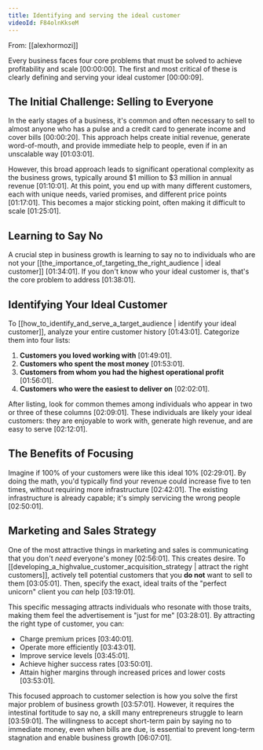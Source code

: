 ```yaml
---
title: Identifying and serving the ideal customer
videoId: F84olnKkseM
---
```


From: [[alexhormozi]] <br/> 

Every business faces four core problems that must be solved to achieve profitability and scale <a class="yt-timestamp" data-t="00:00:00">[00:00:00]</a>. The first and most critical of these is clearly defining and serving your ideal customer <a class="yt-timestamp" data-t="00:00:09">[00:00:09]</a>.

## The Initial Challenge: Selling to Everyone

In the early stages of a business, it's common and often necessary to sell to almost anyone who has a pulse and a credit card to generate income and cover bills <a class="yt-timestamp" data-t="00:00:20">[00:00:20]</a>. This approach helps create initial revenue, generate word-of-mouth, and provide immediate help to people, even if in an unscalable way <a class="yt-timestamp" data-t="01:03:01">[01:03:01]</a>.

However, this broad approach leads to significant operational complexity as the business grows, typically around \$1 million to \$3 million in annual revenue <a class="yt-timestamp" data-t="01:10:01">[01:10:01]</a>. At this point, you end up with many different customers, each with unique needs, varied promises, and different price points <a class="yt-timestamp" data-t="01:17:01">[01:17:01]</a>. This becomes a major sticking point, often making it difficult to scale <a class="yt-timestamp" data-t="01:25:01">[01:25:01]</a>.

## Learning to Say No

A crucial step in business growth is learning to say no to individuals who are not your [[the_importance_of_targeting_the_right_audience | ideal customer]] <a class="yt-timestamp" data-t="01:34:01">[01:34:01]</a>. If you don't know who your ideal customer is, that's the core problem to address <a class="yt-timestamp" data-t="01:38:01">[01:38:01]</a>.

## Identifying Your Ideal Customer

To [[how_to_identify_and_serve_a_target_audience | identify your ideal customer]], analyze your entire customer history <a class="yt-timestamp" data-t="01:43:01">[01:43:01]</a>. Categorize them into four lists:

1.  **Customers you loved working with** <a class="yt-timestamp" data-t="01:49:01">[01:49:01]</a>.
2.  **Customers who spent the most money** <a class="yt-timestamp" data-t="01:53:01">[01:53:01]</a>.
3.  **Customers from whom you had the highest operational profit** <a class="yt-timestamp" data-t="01:56:01">[01:56:01]</a>.
4.  **Customers who were the easiest to deliver on** <a class="yt-timestamp" data-t="02:02:01">[02:02:01]</a>.

After listing, look for common themes among individuals who appear in two or three of these columns <a class="yt-timestamp" data-t="02:09:01">[02:09:01]</a>. These individuals are likely your ideal customers: they are enjoyable to work with, generate high revenue, and are easy to serve <a class="yt-timestamp" data-t="02:12:01">[02:12:01]</a>.

## The Benefits of Focusing

Imagine if 100% of your customers were like this ideal 10% <a class="yt-timestamp" data-t="02:29:01">[02:29:01]</a>. By doing the math, you'd typically find your revenue could increase five to ten times, without requiring more infrastructure <a class="yt-timestamp" data-t="02:42:01">[02:42:01]</a>. The existing infrastructure is already capable; it's simply servicing the wrong people <a class="yt-timestamp" data-t="02:50:01">[02:50:01]</a>.

## Marketing and Sales Strategy

One of the most attractive things in marketing and sales is communicating that you don't *need* everyone's money <a class="yt-timestamp" data-t="02:56:01">[02:56:01]</a>. This creates desire. To [[developing_a_highvalue_customer_acquisition_strategy | attract the right customers]], actively tell potential customers that you **do not** want to sell to them <a class="yt-timestamp" data-t="03:05:01">[03:05:01]</a>. Then, specify the exact, ideal traits of the "perfect unicorn" client you *can* help <a class="yt-timestamp" data-t="03:19:01">[03:19:01]</a>.

This specific messaging attracts individuals who resonate with those traits, making them feel the advertisement is "just for me" <a class="yt-timestamp" data-t="03:28:01">[03:28:01]</a>. By attracting the right type of customer, you can:
*   Charge premium prices <a class="yt-timestamp" data-t="03:40:01">[03:40:01]</a>.
*   Operate more efficiently <a class="yt-timestamp" data-t="03:43:01">[03:43:01]</a>.
*   Improve service levels <a class="yt-timestamp" data-t="03:45:01">[03:45:01]</a>.
*   Achieve higher success rates <a class="yt-timestamp" data-t="03:50:01">[03:50:01]</a>.
*   Attain higher margins through increased prices and lower costs <a class="yt-timestamp" data-t="03:53:01">[03:53:01]</a>.

This focused approach to customer selection is how you solve the first major problem of business growth <a class="yt-timestamp" data-t="03:57:01">[03:57:01]</a>. However, it requires the intestinal fortitude to say no, a skill many entrepreneurs struggle to learn <a class="yt-timestamp" data-t="03:59:01">[03:59:01]</a>. The willingness to accept short-term pain by saying no to immediate money, even when bills are due, is essential to prevent long-term stagnation and enable business growth <a class="yt-timestamp" data-t="06:07:01">[06:07:01]</a>.